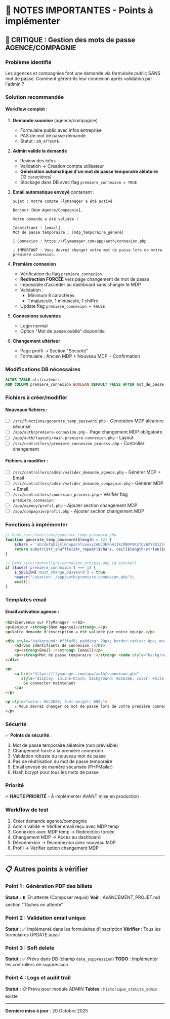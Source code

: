 # 📝 NOTES IMPORTANTES - Points à implémenter

## 🔐 CRITIQUE : Gestion des mots de passe AGENCE/COMPAGNIE

### Problème identifié
Les agences et compagnies font une demande via formulaire public SANS mot de passe.
Comment gèrent-ils leur connexion après validation par l'admin ?

### Solution recommandée

#### Workflow complet :

1. **Demande soumise** (agence/compagnie)
   - Formulaire public avec infos entreprise
   - PAS de mot de passe demandé
   - Statut : `EN_ATTENTE`

2. **Admin valide la demande**
   - Review des infos
   - Validation → Création compte utilisateur
   - **Génération automatique d'un mot de passe temporaire aléatoire** (12 caractères)
   - Stockage dans DB avec flag `premiere_connexion = TRUE`

3. **Email automatique envoyé** contenant :
   ```
   Sujet : Votre compte FlyManager a été activé

   Bonjour [Nom Agence/Compagnie],

   Votre demande a été validée !

   Identifiant : [email]
   Mot de passe temporaire : [mdp_temporaire_généré]

   🔗 Connexion : https://flymanager.com/app/auth/connexion.php

   ⚠️ IMPORTANT : Vous devrez changer votre mot de passe lors de votre première connexion.
   ```

4. **Première connexion**
   - Vérification du flag `premiere_connexion`
   - **Redirection FORCÉE** vers page changement de mot de passe
   - Impossible d'accéder au dashboard sans changer le MDP
   - Validation :
     - Minimum 8 caractères
     - 1 majuscule, 1 minuscule, 1 chiffre
   - Update flag `premiere_connexion = FALSE`

5. **Connexions suivantes**
   - Login normal
   - Option "Mot de passe oublié" disponible

6. **Changement ultérieur**
   - Page profil → Section "Sécurité"
   - Formulaire : Ancien MDP + Nouveau MDP + Confirmation

### Modifications DB nécessaires

```sql
ALTER TABLE utilisateurs
ADD COLUMN premiere_connexion BOOLEAN DEFAULT FALSE AFTER mot_de_passe;
```

### Fichiers à créer/modifier

#### Nouveaux fichiers :
- [ ] `/src/functions/generate_temp_password.php` - Génération MDP aléatoire sécurisé
- [ ] `/app/auth/premiere-connexion.php` - Page changement MDP obligatoire
- [ ] `/app/auth/layouts/main-premiere-connexion.php` - Layout
- [ ] `/src/controllers/premiere_connexion_process.php` - Controller changement

#### Fichiers à modifier :
- [ ] `/src/controllers/admin/valider_demande_agence.php` - Générer MDP + Email
- [ ] `/src/controllers/admin/valider_demande_compagnie.php` - Générer MDP + Email
- [ ] `/src/controllers/connexion_process.php` - Vérifier flag `premiere_connexion`
- [ ] `/app/agency/profil.php` - Ajouter section changement MDP
- [ ] `/app/compagnie/profil.php` - Ajouter section changement MDP

### Fonctions à implémenter

```php
// Dans /src/functions/generate_temp_password.php
function generate_temp_password($length = 12) {
    $chars = 'abcdefghijklmnopqrstuvwxyzABCDEFGHIJKLMNOPQRSTUVWXYZ0123456789!@#$%^&*';
    return substr(str_shuffle(str_repeat($chars, ceil($length/strlen($chars)))), 0, $length);
}

// Dans /src/controllers/connexion_process.php (à ajouter)
if ($user['premiere_connexion'] === 1) {
    $_SESSION['must_change_password'] = true;
    header("Location: /app/auth/premiere-connexion.php");
    exit();
}
```

### Templates email

#### Email activation agence :
```html
<h2>Bienvenue sur FlyManager !</h2>
<p>Bonjour <strong>[Nom Agence]</strong>,</p>
<p>Votre demande d'inscription a été validée par notre équipe.</p>

<div style="background: #f3f4f6; padding: 20px; border-radius: 8px; margin: 20px 0;">
    <h3>Vos identifiants de connexion :</h3>
    <p><strong>Email :</strong> [email]</p>
    <p><strong>Mot de passe temporaire :</strong> <code style="background: #fff; padding: 5px 10px; border-radius: 4px;">[mdp_temp]</code></p>
</div>

<p>
    <a href="https://flymanager.com/app/auth/connexion.php"
       style="display: inline-block; background: #2563eb; color: white; padding: 12px 24px; text-decoration: none; border-radius: 6px;">
        Se connecter maintenant
    </a>
</p>

<p style="color: #dc2626; font-weight: 600;">
    ⚠️ Vous devrez changer ce mot de passe lors de votre première connexion pour des raisons de sécurité.
</p>
```

### Sécurité

✅ **Points de sécurité** :
1. Mot de passe temporaire aléatoire (non prévisible)
2. Changement forcé à la première connexion
3. Validation robuste du nouveau mot de passe
4. Pas de réutilisation du mot de passe temporaire
5. Email envoyé de manière sécurisée (PHPMailer)
6. Hash bcrypt pour tous les mots de passe

### Priorité

🔥 **HAUTE PRIORITÉ** - À implémenter AVANT mise en production

### Workflow de test

1. Créer demande agence/compagnie
2. Admin valide → Vérifier email reçu avec MDP temp
3. Connexion avec MDP temp → Redirection forcée
4. Changement MDP → Accès au dashboard
5. Déconnexion → Reconnexion avec nouveau MDP
6. Profil → Vérifier option changement MDP

---

## 📋 Autres points à vérifier

### Point 1 : Génération PDF des billets
**Statut** : ⏸️ En attente (Composer requis)
**Voir** : AVANCEMENT_PROJET.md section "Tâches en attente"

### Point 2 : Validation email unique
**Statut** : ✅ Implémenté dans les formulaires d'inscription
**Vérifier** : Tous les formulaires UPDATE aussi

### Point 3 : Soft delete
**Statut** : ✅ Prévu dans DB (champ `date_suppression`)
**TODO** : Implémenter les controllers de suppression

### Point 4 : Logs et audit trail
**Statut** : 📋 Prévu pour module ADMIN
**Tables** : `historique_statuts_admin` existe

---

**Dernière mise à jour** : 20 Octobre 2025

